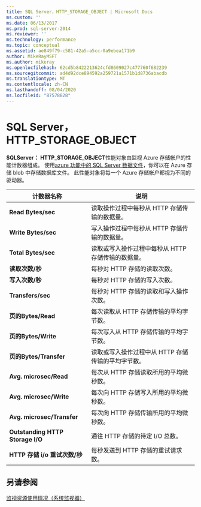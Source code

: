 ```yaml
---
title: SQL Server，HTTP_STORAGE_OBJECT | Microsoft Docs
ms.custom: ''
ms.date: 06/13/2017
ms.prod: sql-server-2014
ms.reviewer: ''
ms.technology: performance
ms.topic: conceptual
ms.assetid: ae849f79-c581-42a5-a5cc-0a9ebea171b9
author: MikeRayMSFT
ms.author: mikeray
ms.openlocfilehash: 62cd5b8422213624cfd8609027c477760f682239
ms.sourcegitcommit: ad4d92dce894592a259721a1571b1d8736abacdb
ms.translationtype: MT
ms.contentlocale: zh-CN
ms.lasthandoff: 08/04/2020
ms.locfileid: "87578828"
---
```

# <a name="sql-server-http_storage_object"></a>SQL Server，HTTP_STORAGE_OBJECT
  **SQLServer： HTTP_STORAGE_OBJECT**性能对象由监视 Azure 存储帐户的性能计数器组成。 使用[azure 功能中的 SQL Server 数据文件](../databases/sql-server-data-files-in-microsoft-azure.md)，你可以在 Azure 存储 blob 中存储数据库文件。 此性能对象将每一个 Azure 存储帐户都视为不同的驱动器。  
  
|计数器名称|说明|  
|------------------|-----------------|  
|**Read Bytes/sec**|读取操作过程中每秒从 HTTP 存储传输的数据量。|  
|**Write Bytes/sec**|写入操作过程中每秒从 HTTP 存储传输的数据量。|  
|**Total Bytes/sec**|读取或写入操作过程中每秒从 HTTP 存储传输的数据量。|  
|**读取次数/秒**|每秒对 HTTP 存储的读取次数。|  
|**写入次数/秒**|每秒对 HTTP 存储的写入次数。|  
|**Transfers/sec**|每秒对 HTTP 存储的读取和写入操作次数。|  
|**页的Bytes/Read**|每次读取从 HTTP 存储传输的平均字节数。|  
|**页的Bytes/Write**|每次写入从 HTTP 存储传输的平均字节数。|  
|**页的Bytes/Transfer**|读取或写入操作过程中从 HTTP 存储传输的平均字节数。|  
|**Avg. microsec/Read**|每次从 HTTP 存储读取所用的平均微秒数。|  
|**Avg. microsec/Write**|每次向 HTTP 存储写入所用的平均微秒数。|  
|**Avg. microsec/Transfer**|每次向 HTTP 存储传输所用的平均微秒数。|  
|**Outstanding HTTP Storage I/O**|通往 HTTP 存储的待定 I/O 总数。|  
|**HTTP 存储 i/o 重试次数/秒**|每秒发送到 HTTP 存储的重试请求数。|  
  
## <a name="see-also"></a>另请参阅  
 [监视资源使用情况（系统监视器）](monitor-resource-usage-system-monitor.md)  
  
  
